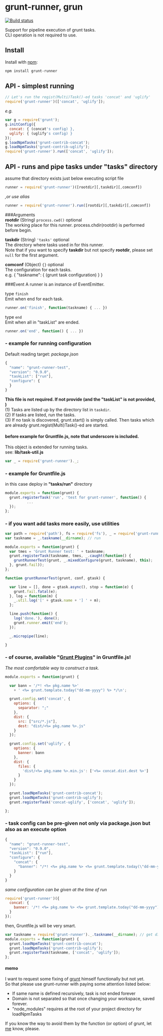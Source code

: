 # grunt-runner, grun
  
[![Build status](https://travis-ci.org/ystskm/node-grunt-runner.png)](https://travis-ci.org/ystskm/node-grunt-runner)  
  
Support for pipeline execution of grunt tasks.  
CLI operation is not required to use.

## Install

Install with [npm](http://npmjs.org/):
```sh
npm install grunt-runner
```

## API - simplest running  
```js
// Let's run the regist(Multi)Task()-ed tasks 'concat' and 'uglify'
require('grunt-runner')(['concat', 'uglify']);
```
*e.g.*
```js
var g = require('grunt');
g.initConfig({
  concat: { (concat's config) },
  uglify: { (uglify's config) }
});
g.loadNpmTasks('grunt-contrib-concat');
g.loadNpmTasks('grunt-contrib-uglify');
require('grunt-runner').run(['concat', 'uglify']);
```

## API - runs and pipe tasks under "tasks" directory 
assume that directory exists just below executing script file
```js
runner = require('grunt-runner')([rootdir][,taskdir][,comconf])
```
*,or use alias*
```js
runner = require('grunt-runner').run([rootdir][,taskdir][,comconf])
```
  
###Arguments  
__rootdir__ (String) `process.cwd()` optional  
The working place for this runner. process.chdir(rootdir) is performed before begin.  
  
__taskdir__ (String) `'tasks'` optional  
The directory where tasks used in for this runner.  
Note that if you want to specify __taskdir__ but not specify __rootdir__, please set `null` for the first argument.  
  
__comconf__ (Object) `{}` optional  
The configuration for each tasks.  
e.g. { "taskname": { (grunt task configuration) } }
  
###Event
A runner is an instance of EventEmitter.  
  
type `finish`  
Emit when end for each task.  
```js
runner.on('finish', function(taskname) { ... })  
```
  
type `end`  
Emit when all in "taskList" are ended.  
```js
runner.on('end', function() { ... })  
```
  
### - example for running configuration
Default reading target: *package.json*  
```js
{
  "name": "grunt-runner-test",
  "version": "0.9.0",
  "taskList": ["run"],
  "configure": {
  }
}
```

__This file is not required. If not provide (and the "taskList" is not provided, )__  
(1) Tasks are listed up by the directory list in `taskdir`.  
(2) If tasks are listed, run the tasks.  
(3) If no task is discovered, grunt.start() is simply called. Then tasks which
are already grunt.regist(Multi)Task()-ed are started.  
  
#### before example for Gruntfile.js, note that underscore is included.
This object is extended for running tasks.  
see: __lib/task-util.js__
```js
var _ = require('grunt-runner')._;
```
### - example for Gruntfile.js
in this case deploy in __"tasks/run"__ directory
```js
module.exports = function(grunt) {
  grunt.registerTask('run', 'test for grunt-runner', function() {
          ...
  });
};
```
### - if you want add tasks more easily, use utilities
```js
var path = require('path'), fs = require('fs'), _ = require('grunt-runner')._;
var taskname = _.taskname(__dirname); // run

module.exports = function(grunt) {
  var tmes = 'Grunt Runner test: ' + taskname;
  grunt.registerTask(taskname, tmes, _.caught(function() {
    gruntRunnerTest(grunt, _.mixedConfigure(grunt, taskname), this);
  }, grunt.fail));
};

function gruntRunnerTest(grunt, conf, gtask) {

  var line = [], done = gtask.async(), stop = function(e) {
    grunt.fail.fatal(e);
  }, log = function(m) {
    _.util.log('[' + gtask.name + '] ' + m);
  };

  line.push(function() {
    log('done.'), done();
    grunt.runner.emit('end');
  });

  _.micropipe(line);

}
```

### - of course, available "[Grunt Plugins](http://gruntjs.com/plugins)" in Gruntfile.js!
*The most comfortable way to construct a task.*
```js
module.exports = function(grunt) {

  var bann = '/*! <%= pkg.name %>'
    + ' <%= grunt.template.today("dd-mm-yyyy") %> */\n';

  grunt.config.set('concat', {
    options: {
      separator: ";"
    },
    dist: {
      src: ["src/*.js"],
      dest: "dist/<%= pkg.name %>.js"
    }
  });

  grunt.config.set('uglify', {
    options: {
      banner: bann
    },
    dist: {
      files: {
        'dist/<%= pkg.name %>.min.js': ['<%= concat.dist.dest %>']
      }
    }
  });

  grunt.loadNpmTasks('grunt-contrib-concat');
  grunt.loadNpmTasks('grunt-contrib-uglify');
  grunt.registerTask('concat-uglify', ['concat', 'uglify']);

};
```

### - task config can be pre-given not only via package.json but also as an execute option
```js
{
  "name": "grunt-runner-test",
  "version": "0.9.0",
  "taskList": ["run"],
  "configure": {
    "concat": {
      "banner": "/*! <%= pkg.name %> <%= grunt.template.today(\"dd-mm-yyyy\") %> */\\n"
    }
  }
}
```
*same configuration can be given at the time of run*
```js
require('grunt-runner')({
  concat: {
    banner: '/*! <%= pkg.name %> <%= grunt.template.today("dd-mm-yyyy") %> */\n'
  }
});
```
then, Gruntfile.js will be very smart.
```js
var taskname = require('grunt-runner')._.taskname(__dirname); // get directory name
module.exports = function(grunt) {
  grunt.loadNpmTasks('grunt-contrib-concat');
  grunt.loadNpmTasks('grunt-contrib-uglify');
  grunt.registerTask(taskname, ['concat', 'uglify']);
};
```

#### memo
I want to request some fixing of [grunt](http://gruntjs.org/) himself functionally but not yet.  
So that please use grunt-runner with paying some attention listed below:
- If same name is defined recursively, task is not ended forever
- Domain is not separated so that once changing your workspace, saved forever.
- "node_modules" requires at the root of your project directory for loadNpmTasks  
  
If you know the way to avoid them by the function (or option) of grunt,
let [me](http://liberty-technology.biz/) know, please.

